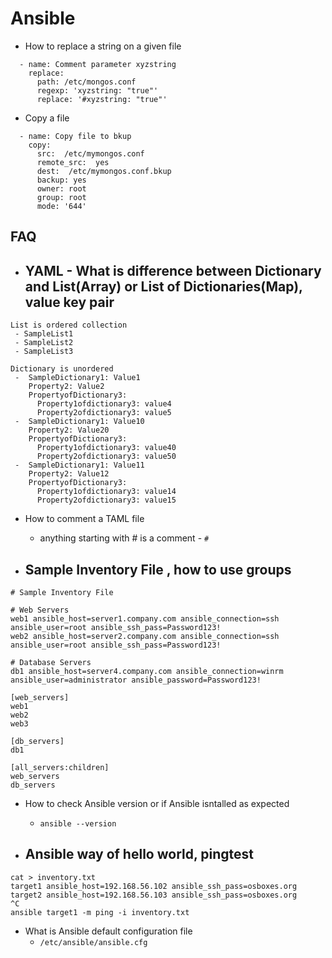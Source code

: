 Ansible
=======

* How to replace a string on a given file 
```
  - name: Comment parameter xyzstring
    replace:
      path: /etc/mongos.conf
      regexp: 'xyzstring: "true"'
      replace: '#xyzstring: "true"'
```      

* Copy a file
```
  - name: Copy file to bkup
    copy:
      src:  /etc/mymongos.conf
      remote_src:  yes
      dest:  /etc/mymongos.conf.bkup
      backup: yes
      owner: root
      group: root
      mode: '644'
```




  
  FAQ
  ------
  * YAML - What is difference between Dictionary and List(Array) or List of Dictionaries(Map), value key pair 
    - 
```
List is ordered collection 
 - SampleList1
 - SampleList2
 - SampleList3

Dictionary is unordered   
 -  SampleDictionary1: Value1
    Property2: Value2
    PropertyofDictionary3: 
      Property1ofdictionary3: value4
      Property2ofdictionary3: value5
 -  SampleDictionary1: Value10
    Property2: Value20
    PropertyofDictionary3: 
      Property1ofdictionary3: value40
      Property2ofdictionary3: value50
 -  SampleDictionary1: Value11
    Property2: Value12
    PropertyofDictionary3: 
      Property1ofdictionary3: value14
      Property2ofdictionary3: value15

```

* How to comment a TAML file
  * anything starting with # is a comment - `#`

* Sample Inventory File , how to use groups 
  - 
```
# Sample Inventory File

# Web Servers
web1 ansible_host=server1.company.com ansible_connection=ssh ansible_user=root ansible_ssh_pass=Password123!
web2 ansible_host=server2.company.com ansible_connection=ssh ansible_user=root ansible_ssh_pass=Password123!

# Database Servers
db1 ansible_host=server4.company.com ansible_connection=winrm ansible_user=administrator ansible_password=Password123!

[web_servers]
web1
web2
web3

[db_servers]
db1

[all_servers:children]
web_servers
db_servers
```  

* How to check Ansible version or if Ansible isntalled as expected
  - `ansible --version`

* Ansible way of hello world, pingtest  
  - 
```
cat > inventory.txt
target1 ansible_host=192.168.56.102 ansible_ssh_pass=osboxes.org
target2 ansible_host=192.168.56.103 ansible_ssh_pass=osboxes.org
^C 
ansible target1 -m ping -i inventory.txt
```
* What is Ansible default configuration file
  - `/etc/ansible/ansible.cfg`


